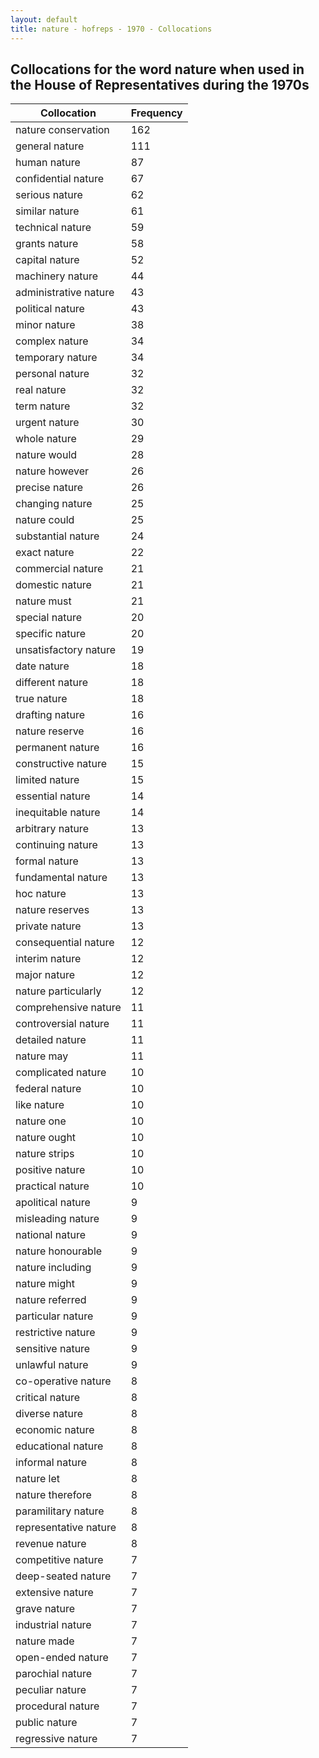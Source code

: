 ```yaml
---
layout: default
title: nature - hofreps - 1970 - Collocations
---
```

## Collocations for the word **nature** when used in the House of Representatives during the 1970s

| Collocation | Frequency |
|--------------|----------------|
|nature conservation|162|
|general nature|111|
|human nature|87|
|confidential nature|67|
|serious nature|62|
|similar nature|61|
|technical nature|59|
|grants nature|58|
|capital nature|52|
|machinery nature|44|
|administrative nature|43|
|political nature|43|
|minor nature|38|
|complex nature|34|
|temporary nature|34|
|personal nature|32|
|real nature|32|
|term nature|32|
|urgent nature|30|
|whole nature|29|
|nature would|28|
|nature however|26|
|precise nature|26|
|changing nature|25|
|nature could|25|
|substantial nature|24|
|exact nature|22|
|commercial nature|21|
|domestic nature|21|
|nature must|21|
|special nature|20|
|specific nature|20|
|unsatisfactory nature|19|
|date nature|18|
|different nature|18|
|true nature|18|
|drafting nature|16|
|nature reserve|16|
|permanent nature|16|
|constructive nature|15|
|limited nature|15|
|essential nature|14|
|inequitable nature|14|
|arbitrary nature|13|
|continuing nature|13|
|formal nature|13|
|fundamental nature|13|
|hoc nature|13|
|nature reserves|13|
|private nature|13|
|consequential nature|12|
|interim nature|12|
|major nature|12|
|nature particularly|12|
|comprehensive nature|11|
|controversial nature|11|
|detailed nature|11|
|nature may|11|
|complicated nature|10|
|federal nature|10|
|like nature|10|
|nature one|10|
|nature ought|10|
|nature strips|10|
|positive nature|10|
|practical nature|10|
|apolitical nature|9|
|misleading nature|9|
|national nature|9|
|nature honourable|9|
|nature including|9|
|nature might|9|
|nature referred|9|
|particular nature|9|
|restrictive nature|9|
|sensitive nature|9|
|unlawful nature|9|
|co-operative nature|8|
|critical nature|8|
|diverse nature|8|
|economic nature|8|
|educational nature|8|
|informal nature|8|
|nature let|8|
|nature therefore|8|
|paramilitary nature|8|
|representative nature|8|
|revenue nature|8|
|competitive nature|7|
|deep-seated nature|7|
|extensive nature|7|
|grave nature|7|
|industrial nature|7|
|nature made|7|
|open-ended nature|7|
|parochial nature|7|
|peculiar nature|7|
|procedural nature|7|
|public nature|7|
|regressive nature|7|
